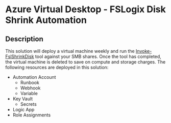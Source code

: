 # Azure Virtual Desktop - FSLogix Disk Shrink Automation

## Description

This solution will deploy a virtual machine weekly and run the [Invoke-FslShrinkDisk](https://github.com/FSLogix/Invoke-FslShrinkDisk/blob/master/Invoke-FslShrinkDisk.ps1) tool against your SMB shares.  Once the tool has completed, the virtual machine is deleted to save on compute and storage charges. The following resources are deployed in this solution:

* Automation Account
  * Runbook
  * Webhook
  * Variable
* Key Vault
  * Secrets
* Logic App
* Role Assignments

